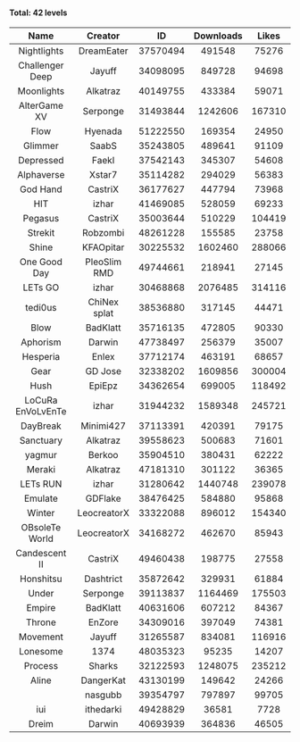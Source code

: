 #### Total: 42 levels

| Name | Creator | ID | Downloads | Likes |
|:---:|:---:|:---:|:---:|:---:|
| Nightlights | DreamEater | 37570494 | 491548 | 75276
| Challenger Deep | Jayuff | 34098095 | 849728 | 94698
| Moonlights | Alkatraz | 40149755 | 433384 | 59071
| AlterGame XV | Serponge | 31493844 | 1242606 | 167310
| Flow | Hyenada | 51222550 | 169354 | 24950
| Glimmer | SaabS | 35243805 | 489641 | 91109
| Depressed | FaekI | 37542143 | 345307 | 54608
| Alphaverse | Xstar7 | 35114282 | 294029 | 56383
| God Hand | CastriX | 36177627 | 447794 | 73968
| HIT | izhar | 41469085 | 528059 | 69233
| Pegasus | CastriX | 35003644 | 510229 | 104419
| Strekit | Robzombi | 48261228 | 155585 | 23758
| Shine | KFAOpitar | 30225532 | 1602460 | 288066
| One Good Day | PleoSlim RMD | 49744661 | 218941 | 27145
| LETs GO | izhar | 30468868 | 2076485 | 314116
| tedi0us | ChiNex splat | 38536880 | 317145 | 44471
| Blow | BadKlatt | 35716135 | 472805 | 90330
| Aphorism | Darwin | 47738497 | 256379 | 35007
| Hesperia | Enlex | 37712174 | 463191 | 68657
| Gear | GD Jose | 32338202 | 1609856 | 300004
| Hush | EpiEpz | 34362654 | 699005 | 118492
| LoCuRa EnVoLvEnTe | izhar | 31944232 | 1589348 | 245721
| DayBreak | Minimi427 | 37113391 | 420391 | 79175
| Sanctuary | Alkatraz | 39558623 | 500683 | 71601
| yagmur | Berkoo | 35904510 | 380431 | 62222
| Meraki | Alkatraz | 47181310 | 301122 | 36365
| LETs  RUN | izhar | 31280642 | 1440748 | 239078
| Emulate | GDFlake | 38476425 | 584880 | 95868
| Winter | LeocreatorX | 33322088 | 896012 | 154340
| OBsoleTe World | LeocreatorX | 34168272 | 462670 | 85943
| Candescent II | CastriX | 49460438 | 198775 | 27558
| Honshitsu | Dashtrict | 35872642 | 329931 | 61884
| Under | Serponge | 39113837 | 1164469 | 175503
| Empire | BadKlatt | 40631606 | 607212 | 84367
| Throne | EnZore | 34309016 | 397049 | 74381
| Movement | Jayuff | 31265587 | 834081 | 116916
| Lonesome | 1374 | 48035323 | 95235 | 14207
| Process | Sharks | 32122593 | 1248075 | 235212
| Aline | DangerKat | 43130199 | 149642 | 24266
|   | nasgubb | 39354797 | 797897 | 99705
| iui | ithedarki | 49428829 | 36581 | 7728
| Dreim | Darwin | 40693939 | 364836 | 46505
